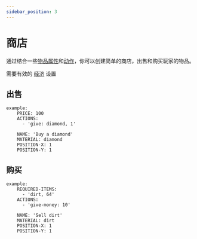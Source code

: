 ```yaml
---
sidebar_position: 3
---
```


# 商店

通过结合一些[物品属性](/docs/基础/物品属性.md)和[动作](/docs/基础/点击动作.md)，你可以创建简单的商店，出售和购买玩家的物品。

需要有效的 [经济](/docs/基础/安装.md) 设置

## 出售
```
example:
    PRICE: 100
    ACTIONS:
      - 'give: diamond, 1'

    NAME: 'Buy a diamond'
    MATERIAL: diamond
    POSITION-X: 1
    POSITION-Y: 1
```
## 购买
```
example:
    REQUIRED-ITEMS:
      - 'dirt, 64'
    ACTIONS:
      - 'give-money: 10'

    NAME: 'Sell dirt'
    MATERIAL: dirt
    POSITION-X: 1
    POSITION-Y: 1
```